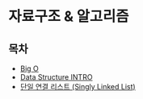 # 자료구조 & 알고리즘

## 목차

- [Big O](./Big-O.md)
- [Data Structure INTRO](./DataStructure-intro.md)
- [단일 연결 리스트 (Singly Linked List)](./SinglyLinkedList.md)
